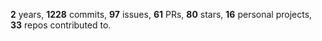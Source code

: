 **2** years, **1228** commits, **97** issues, **61** PRs, **80** stars, **16** personal projects, **33** repos contributed to.
